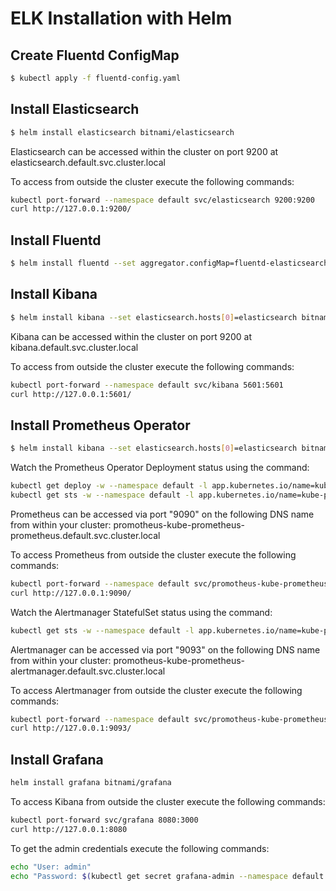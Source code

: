 # ELK Installation with Helm

## Create Fluentd ConfigMap

```bash
$ kubectl apply -f fluentd-config.yaml
```

## Install Elasticsearch

```bash
$ helm install elasticsearch bitnami/elasticsearch
```

Elasticsearch can be accessed within the cluster on port 9200 at elasticsearch.default.svc.cluster.local

To access from outside the cluster execute the following commands:

```bash
kubectl port-forward --namespace default svc/elasticsearch 9200:9200
curl http://127.0.0.1:9200/
```

## Install Fluentd

```bash
$ helm install fluentd --set aggregator.configMap=fluentd-elasticsearch bitnami/fluentd
```

## Install Kibana

```bash
$ helm install kibana --set elasticsearch.hosts[0]=elasticsearch bitnami/kibana
```

Kibana can be accessed within the cluster on port 9200 at kibana.default.svc.cluster.local

To access from outside the cluster execute the following commands:

```bash
kubectl port-forward --namespace default svc/kibana 5601:5601
curl http://127.0.0.1:5601/
```

## Install Prometheus Operator

```bash
$ helm install kibana --set elasticsearch.hosts[0]=elasticsearch bitnami/kibana
```

Watch the Prometheus Operator Deployment status using the command:

```bash
kubectl get deploy -w --namespace default -l app.kubernetes.io/name=kube-prometheus-operator,app.kubernetes.io/instance=promotheus
kubectl get sts -w --namespace default -l app.kubernetes.io/name=kube-prometheus-prometheus,app.kubernetes.io/instance=promotheus
```

Prometheus can be accessed via port "9090" on the following DNS name from within your cluster: promotheus-kube-prometheus-prometheus.default.svc.cluster.local

To access Prometheus from outside the cluster execute the following commands:

```bash
kubectl port-forward --namespace default svc/promotheus-kube-prometheus-prometheus 9090:9090
curl http://127.0.0.1:9090/
```

Watch the Alertmanager StatefulSet status using the command:

```bash
kubectl get sts -w --namespace default -l app.kubernetes.io/name=kube-prometheus-alertmanager,app.kubernetes.io/instance=promotheus
```

Alertmanager can be accessed via port "9093" on the following DNS name from within your cluster: promotheus-kube-prometheus-alertmanager.default.svc.cluster.local

To access Alertmanager from outside the cluster execute the following commands:

```bash
kubectl port-forward --namespace default svc/promotheus-kube-prometheus-alertmanager 9093:9093
curl http://127.0.0.1:9093/
```

## Install Grafana

```bash
helm install grafana bitnami/grafana
```

To access Kibana from outside the cluster execute the following commands:

```bash
kubectl port-forward svc/grafana 8080:3000
curl http://127.0.0.1:8080
```

To get the admin credentials execute the following commands:

```bash
echo "User: admin"
echo "Password: $(kubectl get secret grafana-admin --namespace default -o jsonpath="{.data.GF_SECURITY_ADMIN_PASSWORD}" | base64 -d)"
```
